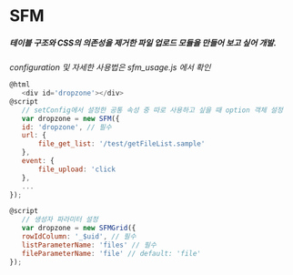 # SFM

##### 테이블 구조와 CSS의 의존성을 제거한 파일 업로드 모듈을 만들어 보고 싶어 개발.

*configuration 및 자세한 사용법은 sfm_usage.js 에서 확인*

 ```javascript
@html
	<div id='dropzone'></div>
@script 
	// setConfig에서 설정한 공통 속성 중 따로 사용하고 싶을 때 option 객체 설정
	var dropzone = new SFM({
	id: 'dropzone', // 필수
	url: {
		file_get_list: '/test/getFileList.sample'
	},
	event: {
		file_upload: 'click
	},
	...
 });
```

 ```javascript
@script 
	// 생성자 파라미터 설정
	var dropzone = new SFMGrid({
	rowIdColumn: '_$uid', // 필수
	listParameterName: 'files' // 필수
	fileParameterName: 'file' // default: 'file'
 });
```
